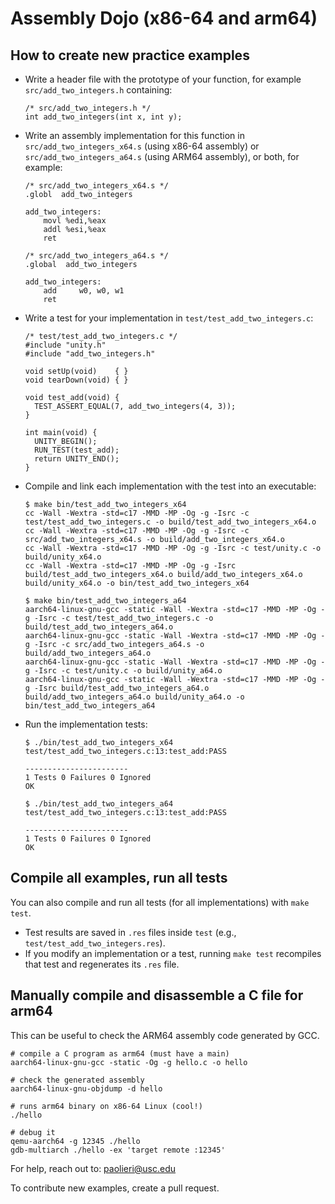 # Assembly Dojo (x86-64 and arm64)

## How to create new practice examples

- Write a header file with the prototype of your function, for example
  `src/add_two_integers.h` containing:

  ```
  /* src/add_two_integers.h */
  int add_two_integers(int x, int y);
  ```

- Write an assembly implementation for this function in
  `src/add_two_integers_x64.s` (using x86-64 assembly) or
  `src/add_two_integers_a64.s` (using ARM64 assembly), or both, for
  example:

  ```
  /* src/add_two_integers_x64.s */
  .globl  add_two_integers

  add_two_integers:
      movl %edi,%eax
      addl %esi,%eax
      ret
  ```

  ```
  /* src/add_two_integers_a64.s */
  .global  add_two_integers

  add_two_integers:
      add     w0, w0, w1
      ret
  ```

- Write a test for your implementation in `test/test_add_two_integers.c`:

  ```
  /* test/test_add_two_integers.c */
  #include "unity.h"
  #include "add_two_integers.h"

  void setUp(void)    { }
  void tearDown(void) { }

  void test_add(void) {
    TEST_ASSERT_EQUAL(7, add_two_integers(4, 3));
  }

  int main(void) {
    UNITY_BEGIN();
    RUN_TEST(test_add);
    return UNITY_END();
  }
  ```

- Compile and link each implementation with the test into an executable:

  ```
  $ make bin/test_add_two_integers_x64
  cc -Wall -Wextra -std=c17 -MMD -MP -Og -g -Isrc -c test/test_add_two_integers.c -o build/test_add_two_integers_x64.o
  cc -Wall -Wextra -std=c17 -MMD -MP -Og -g -Isrc -c src/add_two_integers_x64.s -o build/add_two_integers_x64.o
  cc -Wall -Wextra -std=c17 -MMD -MP -Og -g -Isrc -c test/unity.c -o build/unity_x64.o
  cc -Wall -Wextra -std=c17 -MMD -MP -Og -g -Isrc build/test_add_two_integers_x64.o build/add_two_integers_x64.o build/unity_x64.o -o bin/test_add_two_integers_x64

  $ make bin/test_add_two_integers_a64
  aarch64-linux-gnu-gcc -static -Wall -Wextra -std=c17 -MMD -MP -Og -g -Isrc -c test/test_add_two_integers.c -o build/test_add_two_integers_a64.o
  aarch64-linux-gnu-gcc -static -Wall -Wextra -std=c17 -MMD -MP -Og -g -Isrc -c src/add_two_integers_a64.s -o build/add_two_integers_a64.o
  aarch64-linux-gnu-gcc -static -Wall -Wextra -std=c17 -MMD -MP -Og -g -Isrc -c test/unity.c -o build/unity_a64.o
  aarch64-linux-gnu-gcc -static -Wall -Wextra -std=c17 -MMD -MP -Og -g -Isrc build/test_add_two_integers_a64.o build/add_two_integers_a64.o build/unity_a64.o -o bin/test_add_two_integers_a64
  ```

- Run the implementation tests:

  ```
  $ ./bin/test_add_two_integers_x64
  test/test_add_two_integers.c:13:test_add:PASS

  -----------------------
  1 Tests 0 Failures 0 Ignored
  OK

  $ ./bin/test_add_two_integers_a64
  test/test_add_two_integers.c:13:test_add:PASS

  -----------------------
  1 Tests 0 Failures 0 Ignored
  OK
  ```


## Compile all examples, run all tests

You can also compile and run all tests (for all implementations) with `make test`.
- Test results are saved in `.res` files inside `test` (e.g., `test/test_add_two_integers.res`).
- If you modify an implementation or a test, running `make test` recompiles that test and regenerates its `.res` file.


## Manually compile and disassemble a C file for arm64

This can be useful to check the ARM64 assembly code generated by GCC.

```
# compile a C program as arm64 (must have a main)
aarch64-linux-gnu-gcc -static -Og -g hello.c -o hello

# check the generated assembly
aarch64-linux-gnu-objdump -d hello

# runs arm64 binary on x86-64 Linux (cool!)
./hello

# debug it
qemu-aarch64 -g 12345 ./hello
gdb-multiarch ./hello -ex 'target remote :12345'
```

For help, reach out to: [paolieri@usc.edu](mailto:paolieri@usc.edu)

To contribute new examples, create a pull request.

